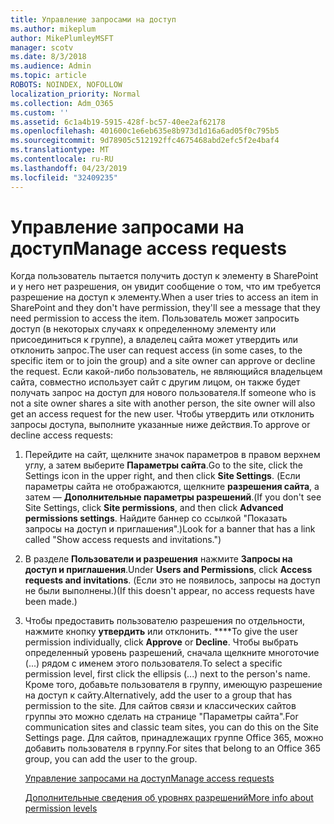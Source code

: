 ```yaml
---
title: Управление запросами на доступ
ms.author: mikeplum
author: MikePlumleyMSFT
manager: scotv
ms.date: 8/3/2018
ms.audience: Admin
ms.topic: article
ROBOTS: NOINDEX, NOFOLLOW
localization_priority: Normal
ms.collection: Adm_O365
ms.custom: ''
ms.assetid: 6c1a4b19-5915-428f-bc57-40ee2af62178
ms.openlocfilehash: 401600c1e6eb635e8b973d1d16a6ad05f0c795b5
ms.sourcegitcommit: 9d78905c512192ffc4675468abd2efc5f2e4baf4
ms.translationtype: MT
ms.contentlocale: ru-RU
ms.lasthandoff: 04/23/2019
ms.locfileid: "32409235"
---
```

# <a name="manage-access-requests"></a><span data-ttu-id="96207-102">Управление запросами на доступ</span><span class="sxs-lookup"><span data-stu-id="96207-102">Manage access requests</span></span>

<span data-ttu-id="96207-103">Когда пользователь пытается получить доступ к элементу в SharePoint и у него нет разрешения, он увидит сообщение о том, что им требуется разрешение на доступ к элементу.</span><span class="sxs-lookup"><span data-stu-id="96207-103">When a user tries to access an item in SharePoint and they don't have permission, they'll see a message that they need permission to access the item.</span></span> <span data-ttu-id="96207-104">Пользователь может запросить доступ (в некоторых случаях к определенному элементу или присоединиться к группе), а владелец сайта может утвердить или отклонить запрос.</span><span class="sxs-lookup"><span data-stu-id="96207-104">The user can request access (in some cases, to the specific item or to join the group) and a site owner can approve or decline the request.</span></span> <span data-ttu-id="96207-105">Если какой-либо пользователь, не являющийся владельцем сайта, совместно использует сайт с другим лицом, он также будет получать запрос на доступ для нового пользователя.</span><span class="sxs-lookup"><span data-stu-id="96207-105">If someone who is not a site owner shares a site with another person, the site owner will also get an access request for the new user.</span></span> <span data-ttu-id="96207-106">Чтобы утвердить или отклонить запросы доступа, выполните указанные ниже действия.</span><span class="sxs-lookup"><span data-stu-id="96207-106">To approve or decline access requests:</span></span>
  
1. <span data-ttu-id="96207-107">Перейдите на сайт, щелкните значок параметров в правом верхнем углу, а затем выберите **Параметры сайта**.</span><span class="sxs-lookup"><span data-stu-id="96207-107">Go to the site, click the Settings icon in the upper right, and then click **Site Settings**.</span></span> <span data-ttu-id="96207-108">(Если параметры сайта не отображаются, щелкните **разрешения сайта**, а затем — **Дополнительные параметры разрешений**.</span><span class="sxs-lookup"><span data-stu-id="96207-108">(If you don't see Site Settings, click **Site permissions**, and then click **Advanced permissions settings**.</span></span> <span data-ttu-id="96207-109">Найдите баннер со ссылкой "Показать запросы на доступ и приглашения".)</span><span class="sxs-lookup"><span data-stu-id="96207-109">Look for a banner that has a link called "Show access requests and invitations.")</span></span>
    
2. <span data-ttu-id="96207-110">В разделе **Пользователи и разрешения** нажмите **Запросы на доступ и приглашения**.</span><span class="sxs-lookup"><span data-stu-id="96207-110">Under **Users and Permissions**, click **Access requests and invitations**.</span></span> <span data-ttu-id="96207-111">(Если это не появилось, запросы на доступ не были выполнены.)</span><span class="sxs-lookup"><span data-stu-id="96207-111">(If this doesn't appear, no access requests have been made.)</span></span>
    
3. <span data-ttu-id="96207-112">Чтобы предоставить пользователю разрешения по отдельности, нажмите кнопку **утвердить** или отклонить. \*\*\*\*</span><span class="sxs-lookup"><span data-stu-id="96207-112">To give the user permission individually, click **Approve** or **Decline**.</span></span> <span data-ttu-id="96207-113">Чтобы выбрать определенный уровень разрешений, сначала щелкните многоточие (...) рядом с именем этого пользователя.</span><span class="sxs-lookup"><span data-stu-id="96207-113">To select a specific permission level, first click the ellipsis (...) next to the person's name.</span></span> <span data-ttu-id="96207-114">Кроме того, добавьте пользователя в группу, имеющую разрешение на доступ к сайту.</span><span class="sxs-lookup"><span data-stu-id="96207-114">Alternatively, add the user to a group that has permission to the site.</span></span> <span data-ttu-id="96207-115">Для сайтов связи и классических сайтов группы это можно сделать на странице "Параметры сайта".</span><span class="sxs-lookup"><span data-stu-id="96207-115">For communication sites and classic team sites, you can do this on the Site Settings page.</span></span> <span data-ttu-id="96207-116">Для сайтов, принадлежащих группе Office 365, можно добавить пользователя в группу.</span><span class="sxs-lookup"><span data-stu-id="96207-116">For sites that belong to an Office 365 group, you can add the user to the group.</span></span>
    
    [<span data-ttu-id="96207-117">Управление запросами на доступ</span><span class="sxs-lookup"><span data-stu-id="96207-117">Manage access requests </span></span>](https://go.microsoft.com/fwlink/?linkid=2008747)
    
    [<span data-ttu-id="96207-118">Дополнительные сведения об уровнях разрешений</span><span class="sxs-lookup"><span data-stu-id="96207-118">More info about permission levels</span></span>](https://go.microsoft.com/fwlink/?linkid=867071)
    

